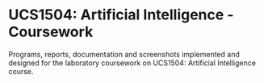 # UCS1504: Artificial Intelligence - Coursework

Programs, reports, documentation and screenshots implemented and designed for the laboratory coursework on UCS1504: Artificial Intelligence course.
